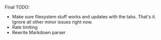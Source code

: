 Final TODO:

* Make sure filesystem stuff works and updates with the tabs. That's it. Ignore all other minor issues right now.
* Rate limiting
* Rewrite Markdown parser